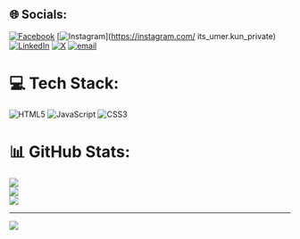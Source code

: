 
## 🌐 Socials:
[![Facebook](https://img.shields.io/badge/Facebook-%231877F2.svg?logo=Facebook&logoColor=white)](https://facebook.com/its_umer.kun) [![Instagram](https://img.shields.io/badge/Instagram-%23E4405F.svg?logo=Instagram&logoColor=white)](https://instagram.com/ its_umer.kun_private) [![LinkedIn](https://img.shields.io/badge/LinkedIn-%230077B5.svg?logo=linkedin&logoColor=white)](https://linkedin.com/in/https://www.linkedin.com/in/umer-rashid-3752b2366/) [![X](https://img.shields.io/badge/X-black.svg?logo=X&logoColor=white)](https://x.com/UmerRashid1985) [![email](https://img.shields.io/badge/Email-D14836?logo=gmail&logoColor=white)](mailto:hk1umer1985@gmail.com) 

# 💻 Tech Stack:
![HTML5](https://img.shields.io/badge/html5-%23E34F26.svg?style=for-the-badge&logo=html5&logoColor=white) ![JavaScript](https://img.shields.io/badge/javascript-%23323330.svg?style=for-the-badge&logo=javascript&logoColor=%23F7DF1E) ![CSS3](https://img.shields.io/badge/css3-%231572B6.svg?style=for-the-badge&logo=css3&logoColor=white)
# 📊 GitHub Stats:
![](https://github-readme-stats.vercel.app/api?username=Mohammed-Umer-Rashid&theme=gotham&hide_border=false&include_all_commits=false&count_private=false)<br/>
![](https://nirzak-streak-stats.vercel.app/?user=Mohammed-Umer-Rashid&theme=gotham&hide_border=false)<br/>
![](https://github-readme-stats.vercel.app/api/top-langs/?username=Mohammed-Umer-Rashid&theme=gotham&hide_border=false&include_all_commits=false&count_private=false&layout=compact)

---
[![](https://visitcount.itsvg.in/api?id=Mohammed-Umer-Rashid&icon=0&color=0)](https://visitcount.itsvg.in)

<!-- Proudly created with GPRM ( https://gprm.itsvg.in ) -->
